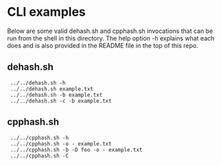 # CLI examples 

Below are some valid dehash.sh and cpphash.sh invocations that can be run from
the shell in this directory.  The help option -h explains what each does and
is also provided in the README file in the top of this repo.

## dehash.sh
```
 ../../dehash.sh -h
 ../../dehash.sh example.txt
 ../../dehash.sh -b example.txt
 ../../dehash.sh -c -b example.txt
```

## cpphash.sh
```
 ../../cpphash.sh -h
 ../../cpphash.sh -o - example.txt
 ../../cpphash.sh -b -D foo -o - example.txt
 ../../cpphash.sh -C
```

